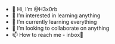 - 👋 Hi, I’m @H3x0rb
- 👀 I’m interested in learning anything
- 🌱 I’m currently learning everything 
- 💞️ I’m looking to collaborate on anything 
- 📫 How to reach me - inbox🤍

<!---
H3x0rb/Wh0iSH3x0rb is a ✨ special ✨ repository because its `README.md` (this file) appears on your GitHub profile.
You can click the Preview link to take a look at your changes.
--->
